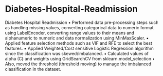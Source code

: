 # Diabetes-Hospital-Readmission
Diabetes Hospital Readmission
▪ Performed data pre-processing steps such as handling missing values, converting categorical data 
to numeric format using LabelEncoder, converting range values to their means and alphanumeric 
to numeric and data normalization using MinMaxScaler.
▪ Applied feature selection methods such as VIF and RFE to select the best features.
▪ Applied Weighted/Cost sensitive Logistic Regression algorithm since the classification was 
skewed/imbalanced.
▪ Calculated values of alpha (C) and weights using GridSearchCV from sklearn.model_selection
▪ Also, moved the threshold (threshold moving) to manage the imbalanced classification in the 
dataset.
